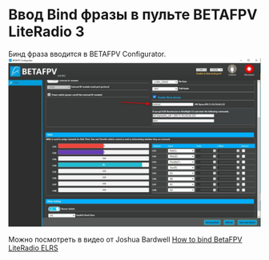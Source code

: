 # Ввод Bind фразы в пульте BETAFPV LiteRadio 3
Бинд фраза вводится в BETAFPV Configurator.  
![](LiteRadio3_ELRS_BETAFPV_Configurator.jpg)  

Можно посмотреть в видео от Joshua Bardwell
 [How to bind BetaFPV LiteRadio ELRS](https://www.youtube.com/watch?v=3rdvve-Ecuc)
